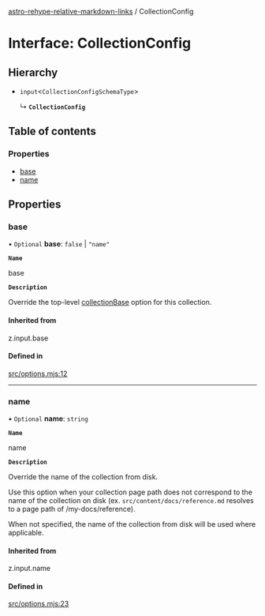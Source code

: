 [astro-rehype-relative-markdown-links](../README.md) / CollectionConfig

# Interface: CollectionConfig

## Hierarchy

- `input`\<`CollectionConfigSchemaType`\>

  ↳ **`CollectionConfig`**

## Table of contents

### Properties

- [base](CollectionConfig.md#base)
- [name](CollectionConfig.md#name)

## Properties

### base

• `Optional` **base**: ``false`` \| ``"name"``

**`Name`**

base

**`Description`**

Override the top-level [collectionBase](Options.md#collectionbase) option for this collection.

#### Inherited from

z.input.base

#### Defined in

[src/options.mjs:12](https://github.com/vernak2539/astro-rehype-relative-markdown-links/blob/main/src/options.mjs#L12)

___

### name

• `Optional` **name**: `string`

**`Name`**

name

**`Description`**

Override the name of the collection from disk.

Use this option when your collection page path does not correspond to the name of the collection on disk (ex. `src/content/docs/reference.md` resolves to a page path of /my-docs/reference).

When not specified, the name of the collection from disk will be used where applicable.

#### Inherited from

z.input.name

#### Defined in

[src/options.mjs:23](https://github.com/vernak2539/astro-rehype-relative-markdown-links/blob/main/src/options.mjs#L23)
